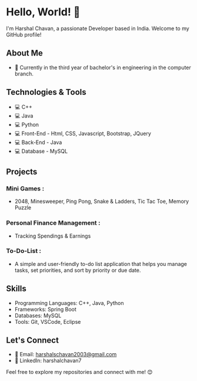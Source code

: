 # Hello, World! 👋

I'm Harshal Chavan, a passionate Developer based in India. Welcome to my GitHub profile!

## About Me

- 💼 Currently in the third year of bachelor's in engineering in the computer branch.

## Technologies & Tools

- 💻 C++
- 💻 Java
- 💻 Python
- 💻 Front-End - Html, CSS, Javascript, Bootstrap, JQuery
- 💻 Back-End - Java
- 💻 Database - MySQL

## Projects

### Mini Games : 
- 2048, Minesweeper, Ping Pong, Snake & Ladders, Tic Tac Toe, Memory Puzzle

### Personal Finance Management : 
- Tracking Spendings & Earnings

### To-Do-List : 
- A simple and user-friendly to-do list application that helps you manage tasks, set priorities, and sort by priority or due date.

## Skills

- Programming Languages: C++, Java, Python
- Frameworks: Spring Boot
- Databases: MySQL
- Tools: Git, VSCode, Eclipse

## Let's Connect

- 📧 Email: harshalschavan2003@gmail.com
- 💼 LinkedIn: harshalchavan7

Feel free to explore my repositories and connect with me! 😊
